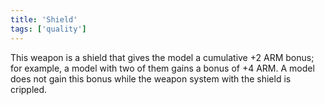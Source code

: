 ```yaml
---
title: 'Shield'
tags: ['quality']
---
```

This weapon is a shield that gives the model a cumulative +2 ARM bonus; for example, a model with two of them gains a bonus of +4 ARM.
A model does not gain this bonus while the weapon system with the shield is crippled.